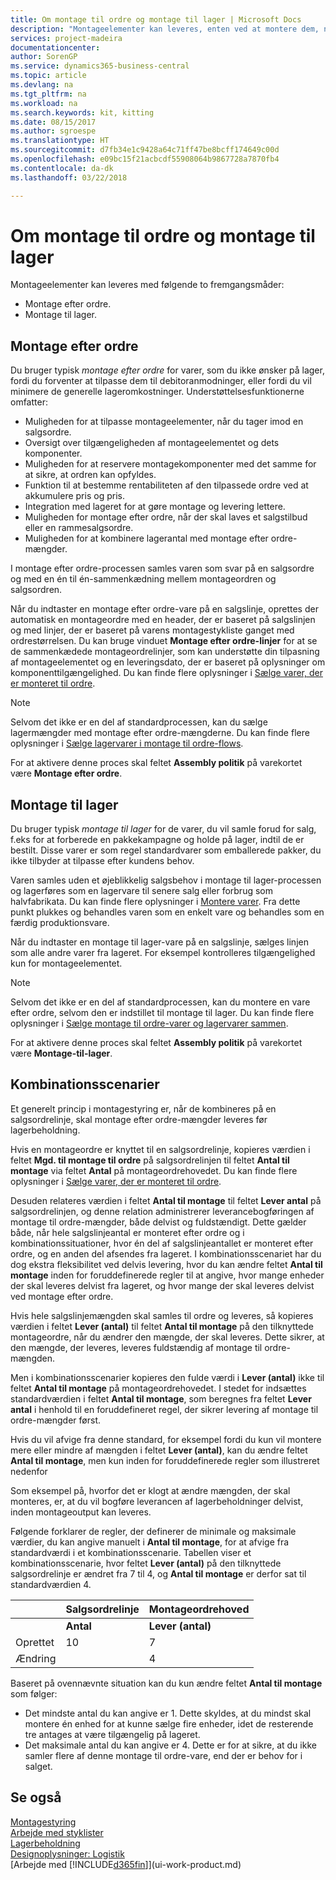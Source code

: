 ```yaml
---
title: Om montage til ordre og montage til lager | Microsoft Docs
description: "Montageelementer kan leveres, enten ved at montere dem, når de er bestilt, eller ved at montere dem for opbevaring på lageret, indtil der er brug for dem på en salgsordre."
services: project-madeira
documentationcenter: 
author: SorenGP
ms.service: dynamics365-business-central
ms.topic: article
ms.devlang: na
ms.tgt_pltfrm: na
ms.workload: na
ms.search.keywords: kit, kitting
ms.date: 08/15/2017
ms.author: sgroespe
ms.translationtype: HT
ms.sourcegitcommit: d7fb34e1c9428a64c71ff47be8bcff174649c00d
ms.openlocfilehash: e09bc15f21acbcdf55908064b9867728a7870fb4
ms.contentlocale: da-dk
ms.lasthandoff: 03/22/2018

---
```

# <a name="understanding-assemble-to-order-and-assemble-to-stock"></a>Om montage til ordre og montage til lager
Montageelementer kan leveres med følgende to fremgangsmåder:  

-   Montage efter ordre.  
-   Montage til lager.  

## <a name="assemble-to-order"></a>Montage efter ordre  
Du bruger typisk *montage efter ordre* for varer, som du ikke ønsker på lager, fordi du forventer at tilpasse dem til debitoranmodninger, eller fordi du vil minimere de generelle lageromkostninger. Understøttelsesfunktionerne omfatter:  

-   Muligheden for at tilpasse montageelementer, når du tager imod en salgsordre.  
-   Oversigt over tilgængeligheden af montageelementet og dets komponenter.  
-   Muligheden for at reservere montagekomponenter med det samme for at sikre, at ordren kan opfyldes.  
-   Funktion til at bestemme rentabiliteten af den tilpassede ordre ved at akkumulere pris og pris.  
-   Integration med lageret for at gøre montage og levering lettere.  
-   Muligheden for montage efter ordre, når der skal laves et salgstilbud eller en rammesalgsordre.  
-   Muligheden for at kombinere lagerantal med montage efter ordre-mængder.  

I montage efter ordre-processen samles varen som svar på en salgsordre og med en én til én-sammenkædning mellem montageordren og salgsordren.  

Når du indtaster en montage efter ordre-vare på en salgslinje, oprettes der automatisk en montageordre med en header, der er baseret på salgslinjen og med linjer, der er baseret på varens montagestykliste ganget med ordrestørrelsen. Du kan bruge vinduet **Montage efter ordre-linjer** for at se de sammenkædede montageordrelinjer, som kan understøtte din tilpasning af montageelementet og en leveringsdato, der er baseret på oplysninger om komponenttilgængelighed. Du kan finde flere oplysninger i [Sælge varer, der er monteret til ordre](assembly-how-to-sell-items-assembled-to-order.md).  

> [!NOTE]  
>  Selvom det ikke er en del af standardprocessen, kan du sælge lagermængder med montage efter ordre-mængderne. Du kan finde flere oplysninger i [Sælge lagervarer i montage til ordre-flows](assembly-how-to-sell-inventory-items-in-assemble-to-order-flows.md).  

 For at aktivere denne proces skal feltet **Assembly politik** på varekortet være **Montage efter ordre**.  

## <a name="assemble-to-stock"></a>Montage til lager  
 Du bruger typisk *montage til lager* for de varer, du vil samle forud for salg, f.eks for at forberede en pakkekampagne og holde på lager, indtil de er bestilt. Disse varer er som regel standardvarer som emballerede pakker, du ikke tilbyder at tilpasse efter kundens behov.  

 Varen samles uden et øjeblikkelig salgsbehov i montage til lager-processen og lagerføres som en lagervare til senere salg eller forbrug som halvfabrikata. Du kan finde flere oplysninger i [Montere varer](assembly-how-to-assemble-items.md). Fra dette punkt plukkes og behandles varen som en enkelt vare og behandles som en færdig produktionsvare.  

 Når du indtaster en montage til lager-vare på en salgslinje, sælges linjen som alle andre varer fra lageret. For eksempel kontrolleres tilgængelighed kun for montageelementet.  

> [!NOTE]  
>  Selvom det ikke er en del af standardprocessen, kan du montere en vare efter ordre, selvom den er indstillet til montage til lager. Du kan finde flere oplysninger i [Sælge montage til ordre-varer og lagervarer sammen](assembly-how-to-sell-assemble-to-order-items-and-inventory-items-together.md).  

 For at aktivere denne proces skal feltet **Assembly politik** på varekortet være **Montage-til-lager**.  

## <a name="combination-scenarios"></a>Kombinationsscenarier  
 Et generelt princip i montagestyring er, når de kombineres på en salgsordrelinje, skal montage efter ordre-mængder leveres før lagerbeholdning.  

 Hvis en montageordre er knyttet til en salgsordrelinje, kopieres værdien i feltet **Mgd. til montage til ordre** på salgsordrelinjen til feltet **Antal til montage** via feltet **Antal** på montageordrehovedet. Du kan finde flere oplysninger i [Sælge varer, der er monteret til ordre](assembly-how-to-sell-items-assembled-to-order.md).  

 Desuden relateres værdien i feltet **Antal til montage** til feltet **Lever antal** på salgsordrelinjen, og denne relation administrerer leverancebogføringen af montage til ordre-mængder, både delvist og fuldstændigt. Dette gælder både, når hele salgslinjeantal er monteret efter ordre og i kombinationssituationer, hvor én del af salgslinjeantallet er monteret efter ordre, og en anden del afsendes fra lageret. I kombinationsscenariet har du dog ekstra fleksibilitet ved delvis levering, hvor du kan ændre feltet **Antal til montage** inden for foruddefinerede regler til at angive, hvor mange enheder der skal leveres delvist fra lageret, og hvor mange der skal leveres delvist ved montage efter ordre.  

 Hvis hele salgslinjemængden skal samles til ordre og leveres, så kopieres værdien i feltet **Lever (antal)** til feltet **Antal til montage** på den tilknyttede montageordre, når du ændrer den mængde, der skal leveres. Dette sikrer, at den mængde, der leveres, leveres fuldstændig af montage til ordre-mængden.  

 Men i kombinationsscenarier kopieres den fulde værdi i **Lever (antal)** ikke til feltet **Antal til montage** på montageordrehovedet. I stedet for indsættes standardværdien i feltet **Antal til montage**, som beregnes fra feltet **Lever antal** i henhold til en foruddefineret regel, der sikrer levering af montage til ordre-mængder først.  

 Hvis du vil afvige fra denne standard, for eksempel fordi du kun vil montere mere eller mindre af mængden i feltet **Lever (antal)**, kan du ændre feltet **Antal til montage**, men kun inden for foruddefinerede regler som illustreret nedenfor  

 Som eksempel på, hvorfor det er klogt at ændre mængden, der skal monteres, er, at du vil bogføre leverancen af lagerbeholdninger delvist, inden montageoutput kan leveres.  

 Følgende forklarer de regler, der definerer de minimale og maksimale værdier, du kan angive manuelt i **Antal til montage**, for at afvige fra standardværdi i et kombinationsscenarie. Tabellen viser et kombinationsscenarie, hvor feltet **Lever (antal)** på den tilknyttede salgsordrelinje er ændret fra 7 til 4, og **Antal til montage** er derfor sat til standardværdien 4.  

||Salgsordrelinje|Montageordrehoved|  
|-|----------------------|---------------------------|  
||**Antal**|**Lever (antal)**|**Mgd. til montage til ordre**|**Leveret (antal)**|**Antal**|**Antal til montage**|**Monteret antal**|**Restantal**|  
|Oprettet|10|7|7|0|7|7|0|7|  
|Ændring||4||||4 (indsat som standard)|||  

 Baseret på ovennævnte situation kan du kun ændre feltet **Antal til montage** som følger:  

-   Det mindste antal du kan angive er 1. Dette skyldes, at du mindst skal montere én enhed for at kunne sælge fire enheder, idet de resterende tre antages at være tilgængelig på lageret.  
-   Det maksimale antal du kan angive er 4. Dette er for at sikre, at du ikke samler flere af denne montage til ordre-vare, end der er behov for i salget.  

## <a name="see-also"></a>Se også  
[Montagestyring](assembly-assemble-items.md)  
[Arbejde med styklister](inventory-how-work-BOMs.md)  
[Lagerbeholdning](inventory-manage-inventory.md)  
[Designoplysninger: Logistik](design-details-warehouse-management.md)  
[Arbejde med [!INCLUDE[d365fin](includes/d365fin_md.md)]](ui-work-product.md)

